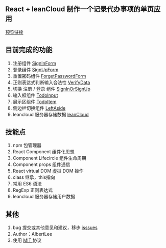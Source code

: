 ## React + leanCloud 制作一个记录代办事项的单页应用

[预览链接](./build/index.html)

## 目前完成的功能

1. 注册组件 [ SignInForm ](./src/js/SignInForm.js)
2. 登录组件 [ SignUpForm ](./src/js/SignUpForm.js)
3. 重置密码组件 [ ForgetPasswordForm ](./src/js/ForgetPasswordForm.js)
4. 正则表达式判断输入合法性 [ VerifyData ](./src/js/VerifyData.js)
5. 切换 注册 / 登录 组件 [ SignInOrSignUp ](./src/js/SignInOrSignUp.js)
6. 输入框组件 [ TodoInput ](./src/js/TodoInput.js)
7. 展示区组件 [ TodoItem ](./src/js/TodoItem.js)
8. 侧边栏切换组件 [ LeftAside ](./src/js/LeftAside.js)
9. leancloud 服务器存储数据 [ leanCloud ](./src/js/leanCloud.js)

## 技能点

1. npm 包管理器
2. React Component 组件化思想
3. Component Lifecircle 组件生命周期
4. Component props 组件通信
5. React virtual DOM 虚拟 DOM 操作
6. class 继承，this指向
7. 常用 ES6 语法
8. RegExp 正则表达式
9. leancloud 服务器存储用户数据

## 其他
1. bug 提交或其他意见和建议，移步 [ isssues ](/issues)
2. Author：AlbertLee
3. 使用 [ MIT ](./LICENSE) 协议
